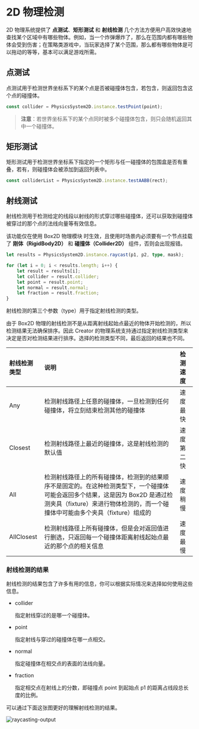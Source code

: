 # 2D 物理检测

2D 物理系统提供了 **点测试**、**矩形测试** 和 **射线检测** 几个方法方便用户高效快速地查找某个区域中有哪些物体。例如，当一个炸弹爆炸了，那么在范围内都有哪些物体会受到伤害；在策略类游戏中，当玩家选择了某个范围，那么都有哪些物体是可以拖动的等等，基本可以满足游戏所需。

## 点测试

点测试用于检测世界坐标系下的某个点是否被碰撞体包含，若包含，则返回包含这个点的碰撞体。

```ts
const collider = PhysicsSystem2D.instance.testPoint(point);
```

> **注意**：若世界坐标系下的某个点同时被多个碰撞体包含，则只会随机返回其中一个碰撞体。

## 矩形测试

矩形测试用于检测世界坐标系下指定的一个矩形与任一碰撞体的包围盒是否有重叠，若有，则碰撞体会被添加到返回列表中。

```ts
const colliderList = PhysicsSystem2D.instance.testAABB(rect);
```

## 射线测试

射线检测用于检测给定的线段以射线的形式穿过哪些碰撞体，还可以获取到碰撞体被穿过的那个点的法线向量等有效信息。

该功能仅在使用 Box2D 物理模块 时生效，且使用时场景内必须要有一个节点挂载了 **刚体（RigidBody2D）** 和 **碰撞体（Collider2D）** 组件，否则会出现报错。

```typescript
let results = PhysicsSystem2D.instance.raycast(p1, p2, type, mask);

for (let i = 0; i < results.length; i++) {
    let result = results[i];
    let collider = result.collider;
    let point = result.point;
    let normal = result.normal;
    let fraction = result.fraction;
}
```

射线检测的第三个参数（type）用于指定射线检测的类型。

由于 Box2D 物理的射线检测不是从距离射线起始点最近的物体开始检测的，所以检测结果无法确保排序。因此 Creator 的物理系统支持通过指定射线检测类型来决定是否对检测结果进行排序。选择的检测类型不同，最后返回的结果也不同。

| 射线检测类型 |   说明 |检测速度|
| :------------- | :---------- | :---------- |
| Any | 检测射线路径上任意的碰撞体，一旦检测到任何碰撞体，将立刻结束检测其他的碰撞体 |速度最快|
| Closest | 检测射线路径上最近的碰撞体，这是射线检测的默认值 |速度第二快
| All | 检测射线路径上的所有碰撞体，检测到的结果顺序不是固定的。在这种检测类型下，一个碰撞体可能会返回多个结果，这是因为 Box2D 是通过检测夹具（fixture）来进行物体检测的，而一个碰撞体中可能由多个夹具（fixture）组成的 |速度稍慢|
| AllClosest | 检测射线路径上所有碰撞体，但是会对返回值进行删选，只返回每一个碰撞体距离射线起始点最近的那个点的相关信息 | 速度最慢|

### 射线检测的结果

射线检测的结果包含了许多有用的信息，你可以根据实际情况来选择如何使用这些信息。

- collider

  指定射线穿过的是哪一个碰撞体。

- point

  指定射线与穿过的碰撞体在哪一点相交。

- normal

  指定碰撞体在相交点的表面的法线向量。

- fraction

  指定相交点在射线上的分数，即碰撞点 point 到起始点 p1 的距离占线段总长度的比例。

可以通过下面这张图更好的理解射线检测的结果。

![raycasting-output](image/raycasting-output.png)
